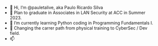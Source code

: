 - 👋 Hi, I’m @pauletalive, aka Paulo Ricardo Silva
- 👀 Plan to graduate in Associates in LAN Security at ACC in Summer 2023.
- 🌱 I’m currently learning Python coding in Programming Fundamentals I.
- 💞️ Changing the carrer path from physical training to CyberSec / Dev field.
- 📫 

<!---
pauletalive/pauletalive is a ✨ special ✨ repository because its `README.md` (this file) appears on your GitHub profile.
You can click the Preview link to take a look at your changes.
--->
